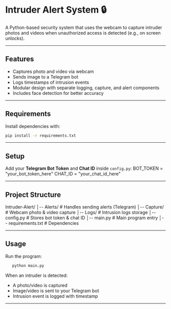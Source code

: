 # Intruder Alert System 🔒

A Python-based security system that uses the webcam to capture intruder photos and videos when unauthorized access is detected (e.g., on screen unlocks).

---

## Features

- Captures photo and video via webcam  
- Sends image to a Telegram bot  
- Logs timestamps of intrusion events  
- Modular design with separate logging, capture, and alert components  
- Includes face detection for better accuracy  

---

## Requirements
Install dependencies with:
``` bash
pip install -r requirements.txt 
```
---

## Setup
 Add your **Telegram Bot Token** and **Chat ID** inside `config.py`:
   BOT_TOKEN = "your_bot_token_here"
   CHAT_ID = "your_chat_id_here"

---

## Project Structure

Intruder-Alert/
│-- Alerts/              # Handles sending alerts (Telegram)
│-- Capture/             # Webcam photo & video capture
│-- Logs/                # Intrusion logs storage
│-- config.py            # Stores bot token & chat ID
│-- main.py              # Main program entry
│-- requirements.txt     # Dependencies

---

## Usage

Run the program:
```bash
   python main.py
```
When an intruder is detected:
- A photo/video is captured  
- Image/video is sent to your Telegram bot  
- Intrusion event is logged with timestamp  

---

